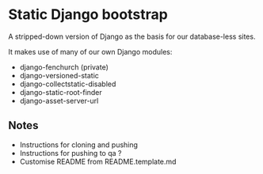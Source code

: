 Static Django bootstrap
===

A stripped-down version of Django as the basis for our database-less sites.

It makes use of many of our own Django modules:

- django-fenchurch (private)
- django-versioned-static
- django-collectstatic-disabled
- django-static-root-finder
- django-asset-server-url

Notes
---

- Instructions for cloning and pushing
- Instructions for pushing to qa ?
- Customise README from README.template.md
